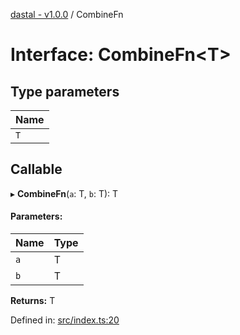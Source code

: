 [dastal - v1.0.0](../README.md) / CombineFn

# Interface: CombineFn<T\>

## Type parameters

| Name |
| :------ |
| `T` |

## Callable

▸ **CombineFn**(`a`: T, `b`: T): T

#### Parameters:

| Name | Type |
| :------ | :------ |
| `a` | T |
| `b` | T |

**Returns:** T

Defined in: [src/index.ts:20](https://github.com/havelessbemore/dastal/blob/7516240/src/index.ts#L20)
